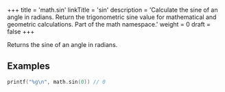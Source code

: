 +++
title = 'math.sin'
linkTitle = 'sin'
description = 'Calculate the sine of an angle in radians. Return the trigonometric sine value for mathematical and geometric calculations. Part of the math namespace.'
weight = 0
draft = false
+++

Returns the sine of an angle in radians.

## Examples

```go
printf("%g\n", math.sin(0)) // 0
```

